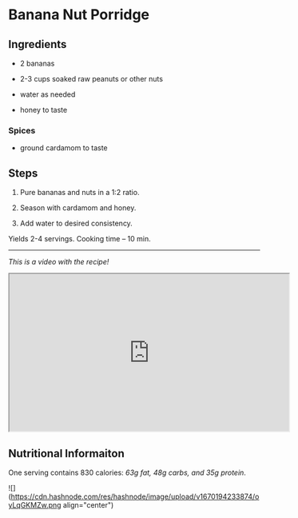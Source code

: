 # Banana Nut Porridge

## Ingredients

*   2 bananas
    
*   2-3 cups soaked raw peanuts or other nuts
    
*   water as needed
    
*   honey to taste
    

### Spices

*   ground cardamom to taste
    

## Steps

1.  Pure bananas and nuts in a 1:2 ratio.
    
2.  Season with cardamom and honey.
    
3.  Add water to desired consistency.
    

Yields 2-4 servings. Cooking time – 10 min.

* * *

*This is a video with the recipe!*

<iframe width="560" height="315" src="https://www.youtube.com/embed/AFvPuiifuak"></iframe>

## Nutritional Informaiton

One serving contains 830 calories: *63g fat, 48g carbs, and 35g protein*.

![](https://cdn.hashnode.com/res/hashnode/image/upload/v1670194233874/oyLqGKMZw.png align="center")